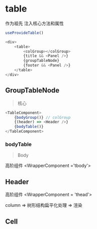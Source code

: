 # table

作为祖先 注入核心方法和属性

```ts
useProvideTable()
```

```ts
<div>
	<table>
		<colGroup></colGroup>
		{title && <Panel />}
		{groupTableNode}
		{footer && <Panel />}
	</table>
</div>
```

## GroupTableNode

> 核心

```ts
<TableComponent>
	{bodyGroup()} // colGroup
	{(header) => <Header />}
	{bodyTable()}
</TableComponent>
```

### bodyTable

> Body

高阶组件 <WrapperComponent ='tbody'>

## Header

高阶组件 <WrapperComponent = 'thead'>

column => 树形结构扁平化处理 => 渲染

## Cell
